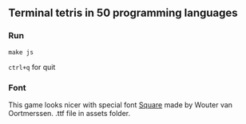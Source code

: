 ## Terminal tetris in 50 programming languages

### Run
```
make js
```
`ctrl+q` for quit

### Font
This game looks nicer with special font [Square](https://strlen.com/square/) made by Wouter van Oortmerssen.
.ttf file in assets folder.